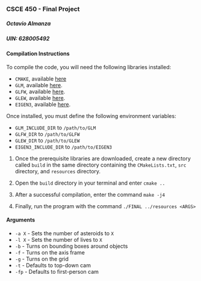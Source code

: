 ### CSCE 450 - Final Project
##### Octavio Almanza
##### UIN: 628005492

#### Compilation Instructions

To compile the code, you will need the following libraries installed:
- ``CMAKE``, available [here](https://cmake.org/download/)
- ``GLM``, available [here](https://github.com/g-truc/glm).
- ``GLFW``, available [here](https://www.glfw.org).
- ``GLEW``, available [here](https://glew.sourceforge.net).
- ``EIGEN3``, available [here](https://eigen.tuxfamily.org/index.php?title=Main_Page).

Once installed, you must define the following environment variables:
- ``GLM_INCLUDE_DIR`` to ``/path/to/GLM``
- ``GLFW_DIR`` to ``/path/to/GLFW``
- ``GLEW_DIR`` to ``/path/to/GLEW``
- ``EIGEN3_INCLUDE_DIR`` to ``/path/to/EIGEN3``

1. Once the prerequisite libraries are downloaded, create a new directory called ``build`` in the same directory containing the ``CMakeLists.txt``, ``src`` directory, and ``resources`` directory.

2. Open the ``build`` directory in your terminal and enter ``cmake ..``

3. After a successful compilation, enter the command ``make -j4``

4. Finally, run the program with the command ``./FINAL ../resources <ARGS>``

#### Arguments

- ``-a X``   - Sets the number of asteroids to ``X``
- ``-l X``   - Sets the number of lives to ``X``
- ``-b``     - Turns on bounding boxes around objects
- ``-f``    - Turns on the axis frame
- ``-g``     - Turns on the grid
- ``-t``     - Defaults to top-down cam
- ``-fp``    - Defaults to first-person cam